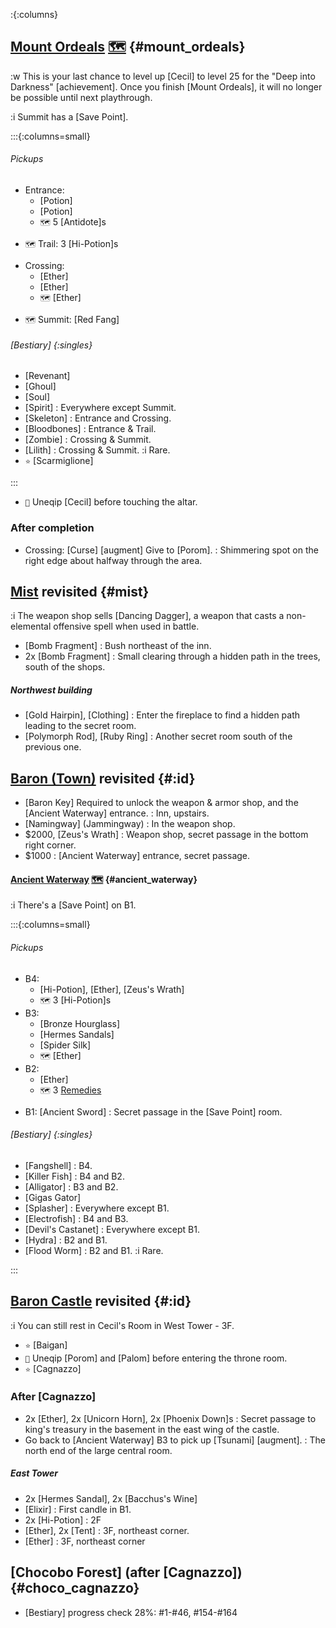 :{:columns}

## [Mount Ordeals](@) [🗺️](https://steamcommunity.com/sharedfiles/filedetails/?id=317566256#407216) {#mount_ordeals}

:w This is your last chance to level up [Cecil] to level 25 for the "Deep into Darkness" [achievement]. Once you finish [Mount Ordeals], it will no longer be possible until next playthrough.

:i Summit has a [Save Point].

:::{:columns=small}
###### Pickups
- Entrance:
  + [Potion]
  + [Potion]
  + `🗺️` 5 [Antidote]s
+ `🗺️` Trail: 3 [Hi-Potion]s
- Crossing:
  + [Ether]
  + [Ether]
  + `🗺️` [Ether]
+ `🗺️` Summit: [Red Fang]
###### [Bestiary] {:singles}
+ [Revenant]
+ [Ghoul]
+ [Soul]
+ [Spirit]
  : Everywhere except Summit.
+ [Skeleton]
  : Entrance and Crossing.
+ [Bloodbones]
  : Entrance & Trail.
+ [Zombie]
  : Crossing & Summit.
+ [Lilith]
  : Crossing & Summit.
  :i Rare.
+ `⭐` [Scarmiglione]
  
:::

+ `🧳` Uneqip [Cecil] before touching the altar.

### After completion
+ Crossing: [Curse] [augment]
  Give to [Porom].
  : Shimmering spot on the right edge about halfway through the area.


## [Mist](@) revisited {#mist}
:i The weapon shop sells [Dancing Dagger], a weapon that casts a non-elemental offensive spell when used in battle.
+ [Bomb Fragment]
  : Bush northeast of the inn.
+ 2x [Bomb Fragment]
  : Small clearing through a hidden path in the trees, south of the shops.
##### Northwest building
+ [Gold Hairpin], [Clothing]
  : Enter the fireplace to find a hidden path leading to the secret room.
+ [Polymorph Rod], [Ruby Ring]
  : Another secret room south of the previous one.


## [Baron (Town)](@) revisited {#:id}
+ [Baron Key]
   Required to unlock the weapon & armor shop, and the [Ancient Waterway] entrance.
   : Inn, upstairs.
+ [Namingway] (Jammingway)
  : In the weapon shop.
+ $2000, [Zeus's Wrath]
  : Weapon shop, secret passage in the bottom right corner.
+ $1000
  : [Ancient Waterway] entrance, secret passage.

#### [Ancient Waterway](@) [🗺️](https://steamcommunity.com/sharedfiles/filedetails/?id=317566256#407523) {#ancient_waterway}

:i There's a [Save Point] on B1.

:::{:columns=small}

###### Pickups
- B4:
  + [Hi-Potion], [Ether], [Zeus's Wrath]
  + `🗺️` 3 [Hi-Potion]s
- B3:
  + [Bronze Hourglass]
  + [Hermes Sandals]
  + [Spider Silk]
  + `🗺️` [Ether]
- B2:
  + [Ether]
  + `🗺️` 3 [Remedies](Remedy)
+ B1: [Ancient Sword]
  : Secret passage in the [Save Point] room.
###### [Bestiary] {:singles}
+ [Fangshell]
  : B4.
+ [Killer Fish]
  : B4 and B2.
+ [Alligator]
  : B3 and B2.
+ [Gigas Gator]
+ [Splasher]
  : Everywhere except B1.
+ [Electrofish]
  : B4 and B3.
+ [Devil's Castanet]
  : Everywhere except B1.
+ [Hydra]
  : B2 and B1.
+ [Flood Worm]
  : B2 and B1.
  :i Rare.
  
:::


## [Baron Castle](@) revisited {#:id}

:i You can still rest in Cecil's Room in West Tower - 3F.
+ `⭐` [Baigan]
+ `🧳` Uneqip [Porom] and [Palom] before entering the throne room.
+ `⭐` [Cagnazzo]

### After [Cagnazzo]
+ 2x [Ether], 2x [Unicorn Horn], 2x [Phoenix Down]s
  : Secret passage to king's treasury in the basement in the east wing of the castle.
+ Go back to [Ancient Waterway] B3 to pick up [Tsunami] [augment].
  : The north end of the large central room.
##### East Tower
+ 2x [Hermes Sandal], 2x [Bacchus's Wine]
+ [Elixir]
  : First candle in B1.
+ 2x [Hi-Potion]
  : 2F
+ [Ether], 2x [Tent]
  : 3F, northeast corner.
+ [Ether]
  : 3F, northeast corner


## [Chocobo Forest] (after [Cagnazzo]) {#choco_cagnazzo}
+ [Bestiary] progress check
  28%: #1-#46, #154-#164